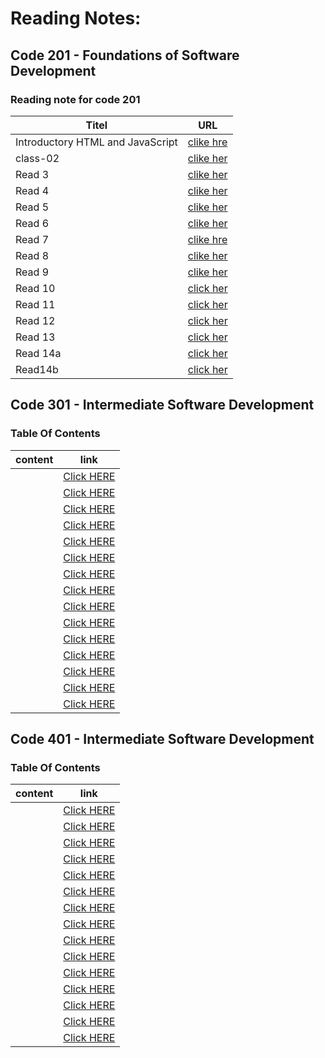 # Reading Notes:
## Code 201 - Foundations of Software Development
### Reading note for code 201


| Titel                           |    URL                                                                 |
|---------------------------------|------------------------------------------------------------------------|
|Introductory HTML and JavaScript |  [ clike hre](https://ayahzaareer.github.io/reading2/HTML)             |
| class-02                        |  [clike her]( https://ayahzaareer.github.io/reading2/class-02 )        |
| Read 3                          |  [clike her]( https://ayahzaareer.github.io/reading2/read03)           |
| Read 4                          |  [clike her](https://ayahzaareer.github.io/reading2/read04)            |
| Read 5                          |  [clike her](https://ayahzaareer.github.io/reading2/read05)            |
| Read 6                          |  [clike her](https://ayahzaareer.github.io/reading2/read06)            |
| Read 7                          |  [clike hre](https://ayahzaareer.github.io/reading2/read07)            |
| Read 8                          |  [clike her](https://ayahzaareer.github.io/reading2/read08)            |
| Read 9                          |  [clike her ](https://ayahzaareer.github.io/reading2/read09)           |
| Read 10                         |  [click her](https://ayahzaareer.github.io/reading2/read10)            |
| Read 11                         |  [click her](https://ayahzaareer.github.io/reading2/read11)            |
| Read 12                         |  [click her](https://ayahzaareer.github.io/reading2/read12)            |
| Read 13                         |  [click her](https://ayahzaareer.github.io/reading2/read13)            |
| Read 14a                        |  [click her](https://ayahzaareer.github.io/reading2/read14a)           |
|Read14b                          |  [click her](https://ayahzaareer.github.io/reading2/read14b)           |




## Code 301 - Intermediate Software Development
### Table Of Contents
| content      | link                                                            |
| -----------  | ----------------------------------------------------------------|
|      |[Click HERE]()|
|      |[Click HERE]()|
|      |[Click HERE]()|
|      |[Click HERE]()|
|      |[Click HERE]()|
|      |[Click HERE]()|
|      |[Click HERE]()|
|      |[Click HERE]()|
|      |[Click HERE]()|
|      |[Click HERE]()|
|      |[Click HERE]()|
|      |[Click HERE]()|
|      |[Click HERE]()|
|      |[Click HERE]()|
|      |[Click HERE]()|



## Code 401 - Intermediate Software Development
### Table Of Contents
| content      | link                                                            |
| -----------  | ----------------------------------------------------------------|
|      |[Click HERE]()|
|      |[Click HERE]()|
|      |[Click HERE]()|
|      |[Click HERE]()|
|      |[Click HERE]()|
|      |[Click HERE]()|
|      |[Click HERE]()|
|      |[Click HERE]()|
|      |[Click HERE]()|
|      |[Click HERE]()|
|      |[Click HERE]()|
|      |[Click HERE]()|
|      |[Click HERE]()|
|      |[Click HERE]()|
|      |[Click HERE]()|
